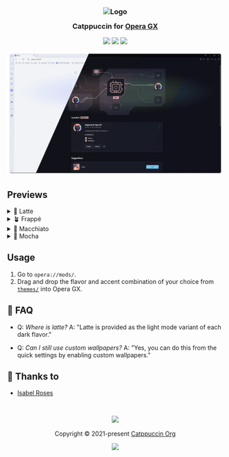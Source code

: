 <h3 align="center">
	<img src="https://raw.githubusercontent.com/catppuccin/catppuccin/main/assets/logos/exports/1544x1544_circle.png" width="100" alt="Logo"/><br/>
	<img src="https://raw.githubusercontent.com/catppuccin/catppuccin/main/assets/misc/transparent.png" height="30" width="0px"/>
	Catppuccin for <a href="https://www.opera.com/gx">Opera GX</a>
	<img src="https://raw.githubusercontent.com/catppuccin/catppuccin/main/assets/misc/transparent.png" height="30" width="0px"/>
</h3>

<p align="center">
	<a href="https://github.com/catppuccin/opera-gx/stargazers"><img src="https://img.shields.io/github/stars/catppuccin/opera-gx?colorA=363a4f&colorB=b7bdf8&style=for-the-badge"></a>
	<a href="https://github.com/catppuccin/opera-gx/issues"><img src="https://img.shields.io/github/issues/catppuccin/opera-gx?colorA=363a4f&colorB=f5a97f&style=for-the-badge"></a>
	<a href="https://github.com/catppuccin/opera-gx/contributors"><img src="https://img.shields.io/github/contributors/catppuccin/opera-gx?colorA=363a4f&colorB=a6da95&style=for-the-badge"></a>
</p>

<p align="center">
	<img src="assets/res.webp"/>
</p>

## Previews

<details>
<summary>🌻 Latte</summary>
<img src="assets/latte.webp"/>
</details>
<details>
<summary>🪴 Frappé</summary>
<img src="assets/frappe.webp"/>
</details>
<details>
<summary>🌺 Macchiato</summary>
<img src="assets/macchiato.webp"/>
</details>
<details>
<summary>🌿 Mocha</summary>
<img src="assets/mocha.webp"/>
</details>

## Usage

1. Go to `opera://mods/`.
2. Drag and drop the flavor and accent combination of your choice from [`themes/`](./themes/) into Opera GX.

## 🙋 FAQ

- Q: _Where is latte?_
  A: "Latte is provided as the light mode variant of each dark flavor."

- Q: _Can I still use custom wallpapers?_
  A: "Yes, you can do this from the quick settings by enabling custom wallpapers."

## 💝 Thanks to

- [Isabel Roses](https://github.com/isabelroses)

&nbsp;

<p align="center">
	<img src="https://raw.githubusercontent.com/catppuccin/catppuccin/main/assets/footers/gray0_ctp_on_line.svg?sanitize=true" />
</p>

<p align="center">
	Copyright &copy; 2021-present <a href="https://github.com/catppuccin" target="_blank">Catppuccin Org</a>
</p>

<p align="center">
	<a href="https://github.com/catppuccin/catppuccin/blob/main/LICENSE"><img src="https://img.shields.io/static/v1.svg?style=for-the-badge&label=License&message=MIT&logoColor=d9e0ee&colorA=363a4f&colorB=b7bdf8"/></a>
</p>
